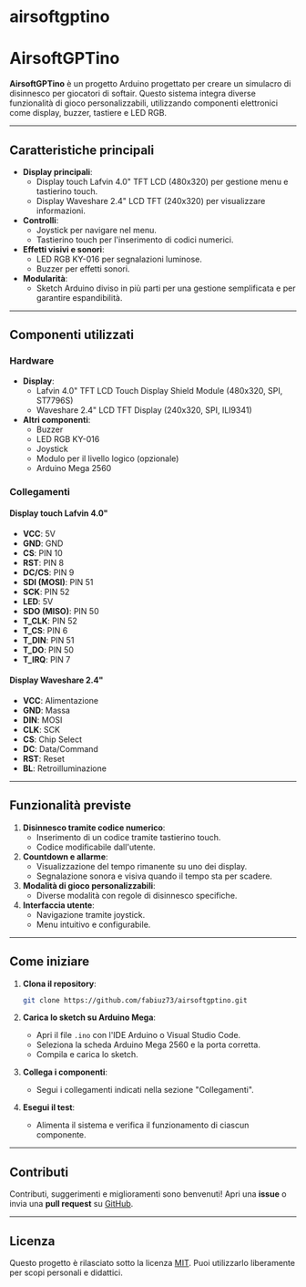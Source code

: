 # airsoftgptino
# AirsoftGPTino

**AirsoftGPTino** è un progetto Arduino progettato per creare un simulacro di disinnesco per giocatori di softair. Questo sistema integra diverse funzionalità di gioco personalizzabili, utilizzando componenti elettronici come display, buzzer, tastiere e LED RGB.

---

## **Caratteristiche principali**

- **Display principali**: 
  - Display touch Lafvin 4.0" TFT LCD (480x320) per gestione menu e tastierino touch.
  - Display Waveshare 2.4" LCD TFT (240x320) per visualizzare informazioni.
- **Controlli**:
  - Joystick per navigare nel menu.
  - Tastierino touch per l'inserimento di codici numerici.
- **Effetti visivi e sonori**:
  - LED RGB KY-016 per segnalazioni luminose.
  - Buzzer per effetti sonori.
- **Modularità**:
  - Sketch Arduino diviso in più parti per una gestione semplificata e per garantire espandibilità.

---

## **Componenti utilizzati**

### **Hardware**
- **Display**:
  - Lafvin 4.0" TFT LCD Touch Display Shield Module (480x320, SPI, ST7796S)
  - Waveshare 2.4" LCD TFT Display (240x320, SPI, ILI9341)
- **Altri componenti**:
  - Buzzer
  - LED RGB KY-016
  - Joystick
  - Modulo per il livello logico (opzionale)
  - Arduino Mega 2560

### **Collegamenti**
#### **Display touch Lafvin 4.0"**
- **VCC**: 5V
- **GND**: GND
- **CS**: PIN 10
- **RST**: PIN 8
- **DC/CS**: PIN 9
- **SDI (MOSI)**: PIN 51
- **SCK**: PIN 52
- **LED**: 5V
- **SDO (MISO)**: PIN 50
- **T_CLK**: PIN 52
- **T_CS**: PIN 6
- **T_DIN**: PIN 51
- **T_DO**: PIN 50
- **T_IRQ**: PIN 7

#### **Display Waveshare 2.4"**
- **VCC**: Alimentazione
- **GND**: Massa
- **DIN**: MOSI
- **CLK**: SCK
- **CS**: Chip Select
- **DC**: Data/Command
- **RST**: Reset
- **BL**: Retroilluminazione

---

## **Funzionalità previste**

1. **Disinnesco tramite codice numerico**:
   - Inserimento di un codice tramite tastierino touch.
   - Codice modificabile dall'utente.
2. **Countdown e allarme**:
   - Visualizzazione del tempo rimanente su uno dei display.
   - Segnalazione sonora e visiva quando il tempo sta per scadere.
3. **Modalità di gioco personalizzabili**:
   - Diverse modalità con regole di disinnesco specifiche.
4. **Interfaccia utente**:
   - Navigazione tramite joystick.
   - Menu intuitivo e configurabile.

---

## **Come iniziare**

1. **Clona il repository**:
   ```bash
   git clone https://github.com/fabiuz73/airsoftgptino.git
   ```

2. **Carica lo sketch su Arduino Mega**:
   - Apri il file `.ino` con l'IDE Arduino o Visual Studio Code.
   - Seleziona la scheda Arduino Mega 2560 e la porta corretta.
   - Compila e carica lo sketch.

3. **Collega i componenti**:
   - Segui i collegamenti indicati nella sezione "Collegamenti".

4. **Esegui il test**:
   - Alimenta il sistema e verifica il funzionamento di ciascun componente.

---

## **Contributi**

Contributi, suggerimenti e miglioramenti sono benvenuti! Apri una **issue** o invia una **pull request** su [GitHub](https://github.com/fabiuz73/airsoftgptino).

---

## **Licenza**

Questo progetto è rilasciato sotto la licenza [MIT](LICENSE). Puoi utilizzarlo liberamente per scopi personali e didattici.
